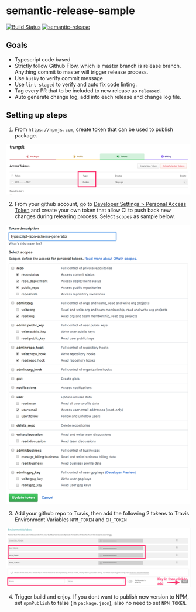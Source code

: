 # semantic-release-sample

[![Build Status](https://travis-ci.org/immanuel192/semantic-release-sample.svg?branch=master)](https://github.com/immanuel192/semantic-release-sample)
[![semantic-release](https://img.shields.io/badge/%20%20%F0%9F%93%A6%F0%9F%9A%80-semantic--release-e10079.svg)](https://github.com/semantic-release/semantic-release)
 
## Goals
- Typescript code based
- Strictly follow Github Flow, which is master branch is release branch. Anything commit to master will trigger release process.
- Use `husky` to verify commit message
- Use `lint-staged` to verify and auto fix code linting.
- Tag every PR that to be included to new release as `released`.
- Auto generate change log, add into each release and change log file.

## Setting up steps
1. From `https://npmjs.com`, create token that can be used to publish package. 

![NPM tokens](./images/npm.jpg)

2. From your github account, go to [Developer Settings > Personal Access Token](https://github.com/settings/tokens) and create your own token that allow CI to push back new changes during releasing process. Select `scopes` as sample below.
  
![Github](./images/github.jpg)
 
3. Add your github repo to Travis, then add the following 2 tokens to Travis Environment Variables `NPM_TOKEN` and `GH_TOKEN`
 
![Travis](./images/travis.jpg)
 
4. Trigger build and enjoy. If you dont want to publish new version to NPM, set `npmPublish` to false (in `package.json`), also no need to set `NPM_TOKEN`.
